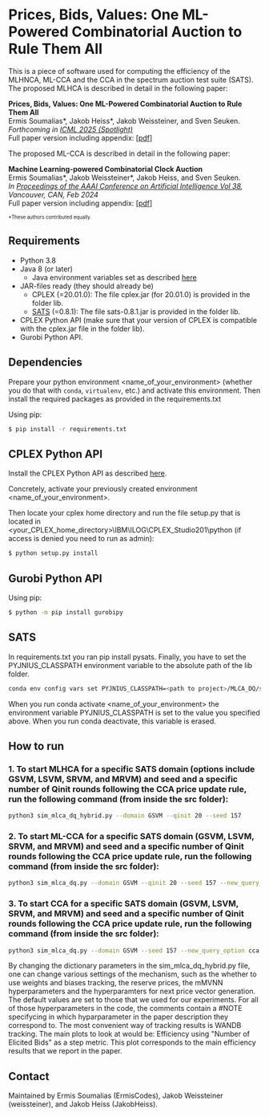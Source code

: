 # Prices, Bids, Values: One ML-Powered Combinatorial Auction to Rule Them All


This is a piece of software used for computing the efficiency of the MLHNCA, ML-CCA and the CCA in the spectrum auction test suite (SATS). The proposed MLHCA is described in detail in the following paper:

**Prices, Bids, Values: One ML-Powered Combinatorial Auction to Rule Them All**<br/>
Ermis Soumalias*, Jakob Heiss*, Jakob Weissteiner,  and Sven Seuken.<br/>
*Forthcoming in [ICML 2025 (Spotlight)](https://icml.cc/)*  
Full paper version including appendix: [[pdf](http://arxiv.org/abs/2308.10226)]


The proposed ML-CCA is described in detail in the following paper:

**Machine Learning-powered Combinatorial Clock Auction**<br/>
Ermis Soumalias*, Jakob Weissteiner*, Jakob Heiss, and Sven Seuken.<br/>
*In [Proceedings of the AAAI Conference on Artificial Intelligence Vol 38](https://doi.org/10.1609/aaai.v38i9.28850), Vancouver, CAN, Feb 2024* <br/>
Full paper version including appendix: [[pdf](http://arxiv.org/abs/2308.10226)]

<sub><sup>*These authors contributed equally.</sup></sub>

## Requirements

* Python 3.8
* Java 8 (or later)
  * Java environment variables set as described [here](https://pyjnius.readthedocs.io/en/stable/installation.html#installation)
* JAR-files ready (they should already be)
  * CPLEX (=20.01.0): The file cplex.jar (for 20.01.0) is provided in the folder lib.
  * [SATS](http://spectrumauctions.org/) (=0.8.1): The file sats-0.8.1.jar is provided in the folder lib.
* CPLEX Python API (make sure that your version of CPLEX is compatible with the cplex.jar file in the folder lib).
* Gurobi Python API.

## Dependencies

Prepare your python environment <name_of_your_environment> (whether you do that with `conda`, `virtualenv`, etc.) and activate this environment. Then install the required packages as provided in the requirements.txt

Using pip:
```bash
$ pip install -r requirements.txt

```

## CPLEX Python API

Install the CPLEX Python API as described [here](https://www.ibm.com/docs/en/icos/20.1.0?topic=cplex-setting-up-python-api).

Concretely, activate your previously created environment <name_of_your_environment>. 

Then locate your cplex home directory and run the file setup.py that is located in <your_CPLEX_home_directory>\IBM\ILOG\CPLEX_Studio201\python (if access is denied you need to run as admin):

```bash
$ python setup.py install

```

## Gurobi Python API
Using pip:
```bash
$ python -m pip install gurobipy

```


## SATS
In requirements.txt you ran pip install pysats. Finally, you have to set the PYJNIUS_CLASSPATH environment variable to the absolute path of the lib folder.

```bash
conda env config vars set PYJNIUS_CLASSPATH=<path to project>/MLCA_DQ/src/lib
```

When you run conda activate <name_of_your_environment> the environment variable PYJNIUS_CLASSPATH is set to the value you specified above. When you run conda deactivate, this variable is erased.


## How to run

### 1. To start MLHCA for a specific SATS domain (options include GSVM, LSVM, SRVM, and MRVM) and seed and a specific number of Qinit rounds following the CCA price update rule,  run the following command (from inside the src folder):
```bash
python3 sim_mlca_dq_hybrid.py --domain GSVM --qinit 20 --seed 157 
```

### 2. To start ML-CCA for a specific SATS domain (GSVM, LSVM, SRVM, and MRVM) and seed and a specific number of Qinit rounds following the CCA price update rule,  run the following command (from inside the src folder):
```bash
python3 sim_mlca_dq.py --domain GSVM --qinit 20 --seed 157 --new_query_option gd_linear_prices_on_W_v3
```

### 3. To start CCA for a specific SATS domain (GSVM, LSVM, SRVM, and MRVM) and seed and a specific number of Qinit rounds following the CCA price update rule,  run the following command (from inside the src folder):
```bash
python3 sim_mlca_dq.py --domain GSVM --seed 157 --new_query_option cca
```



By changing the dictionary parameters in the sim_mlca_dq_hybrid.py file, one can change various settings of the mechanism, such as the whether to use weights and biases tracking, the reserve prices, the mMVNN hyperparameters and the hyperparamters for next price vector generation. The default values are set to those that we used for our experiments. For all of those hyperparameters in the code, the comments contain a #NOTE specifycing in which hyparparameter in the paper description they correspond to. 
The most convenient way of tracking results is WANDB tracking. 
The main plots to look at would be: Efficiency using "Number of Elicited Bids" as a step metric. This plot corresponds to the main efficiency results that we report in the paper. 

## Contact

Maintained by Ermis Soumalias (ErmisCodes), Jakob Weissteiner (weissteiner), and Jakob Heiss (JakobHeiss).



